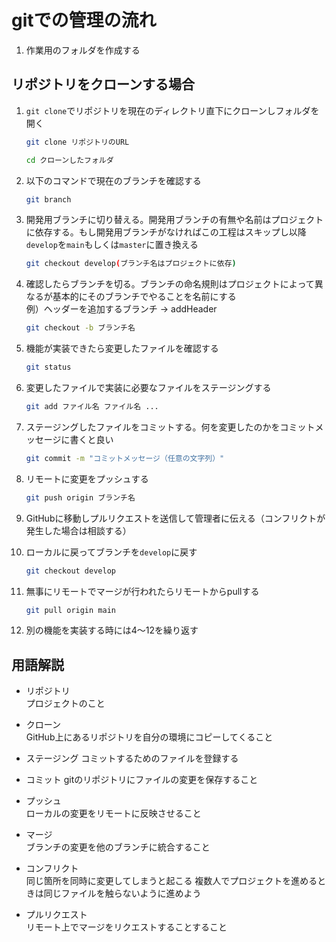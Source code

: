 # gitでの管理の流れ

1.  作業用のフォルダを作成する

## リポジトリをクローンする場合
1.  `git clone`でリポジトリを現在のディレクトリ直下にクローンしフォルダを開く
    ```sh
    git clone リポジトリのURL
    ```
    ```sh
    cd クローンしたフォルダ
    ```

2.  以下のコマンドで現在のブランチを確認する
    ```sh
    git branch
    ```

3.  開発用ブランチに切り替える。開発用ブランチの有無や名前はプロジェクトに依存する。もし開発用ブランチがなければこの工程はスキップし以降`develop`を`main`もしくは`master`に置き換える
    ```sh
    git checkout develop(ブランチ名はプロジェクトに依存)
    ```

4.  確認したらブランチを切る。ブランチの命名規則はプロジェクトによって異なるが基本的にそのブランチでやることを名前にする  
    例）ヘッダーを追加するブランチ → addHeader
    ```sh
    git checkout -b ブランチ名
    ```

5.  機能が実装できたら変更したファイルを確認する
    ```sh
    git status
    ```

6.  変更したファイルで実装に必要なファイルをステージングする
    ```sh
    git add ファイル名 ファイル名 ...
    ```

7.  ステージングしたファイルをコミットする。何を変更したのかをコミットメッセージに書くと良い
    ```sh
    git commit -m "コミットメッセージ（任意の文字列）"
    ```

8.  リモートに変更をプッシュする
    ```sh
    git push origin ブランチ名
    ```

9.  GitHubに移動しプルリクエストを送信して管理者に伝える（コンフリクトが発生した場合は相談する）

10. ローカルに戻ってブランチを`develop`に戻す
    ```sh
    git checkout develop
    ```

11. 無事にリモートでマージが行われたらリモートからpullする
    ```sh
    git pull origin main
    ```

12. 別の機能を実装する時には4〜12を繰り返す

## 用語解説
- リポジトリ  
    プロジェクトのこと

- クローン  
    GitHub上にあるリポジトリを自分の環境にコピーしてくること

- ステージング
    コミットするためのファイルを登録する

- コミット
    gitのリポジトリにファイルの変更を保存すること

- プッシュ  
    ローカルの変更をリモートに反映させること

- マージ  
    ブランチの変更を他のブランチに統合すること

- コンフリクト  
    同じ箇所を同時に変更してしまうと起こる
    複数人でプロジェクトを進めるときは同じファイルを触らないように進めよう    

- プルリクエスト  
    リモート上でマージをリクエストすることすること

